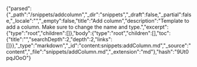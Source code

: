 {"parsed":{"_path":"/snippets/addcolumn","_dir":"snippets","_draft":false,"_partial":false,"_locale":"","_empty":false,"title":"Add column","description":"Template to add a column. Make sure to change the name and type.","excerpt":{"type":"root","children":[]},"body":{"type":"root","children":[],"toc":{"title":"","searchDepth":2,"depth":2,"links":[]}},"_type":"markdown","_id":"content:snippets:addColumn.md","_source":"content","_file":"snippets/addColumn.md","_extension":"md"},"hash":"9Ut0pqJOoO"}